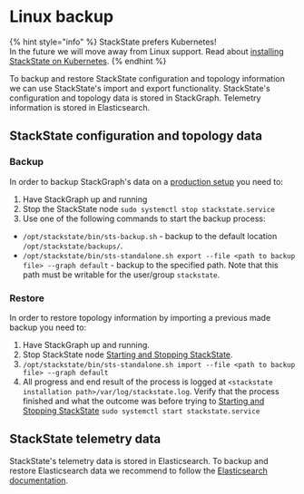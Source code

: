 # Linux backup

{% hint style="info" %}
StackState prefers Kubernetes!  
In the future we will move away from Linux support. Read about [installing StackState on Kubernetes](/setup/kubernetes_install/README.md).
{% endhint %}

To backup and restore StackState configuration and topology information we can use StackState's import and export functionality. StackState's configuration and topology data is stored in StackGraph. Telemetry information is stored in Elasticsearch.

## StackState configuration and topology data

### Backup

In order to backup StackGraph's data on a [production setup](/setup/linux_install/production-installation.md) you need to:

1. Have StackGraph up and running
2. Stop the StackState node `sudo systemctl stop stackstate.service`
3. Use one of the following commands to start the backup process:
  * `/opt/stackstate/bin/sts-backup.sh` - backup to the default location `/opt/stackstate/backups/`.
  * `/opt/stackstate/bin/sts-standalone.sh export --file <path to backup file> --graph default` - backup to the specified path. Note that this path must be writable for the user/group `stackstate`.

### Restore

In order to restore topology information by importing a previous made backup you need to:

1. Have StackGraph up and running.
2. Stop StackState node [Starting and Stopping StackState](/setup/linux_install/production-installation.md#starting-and-stopping-stackstate).
3. `/opt/stackstate/bin/sts-standalone.sh import --file <path to backup file> --graph default`
4. All progress and end result of the process is logged at `<stackstate installation path>/var/log/stackstate.log`. Verify that the process finished and what the outcome was before trying to [Starting and Stopping StackState](/setup/linux_install/production-installation.md#starting-and-stopping-stackstate) `sudo systemctl start stackstate.service`

## StackState telemetry data

StackState's telemetry data is stored in Elasticsearch. To backup and restore Elasticsearch data we recommend to follow the [Elasticsearch documentation](https://www.elastic.co/guide/en/elasticsearch/reference/7.3/modules-snapshots.html).
